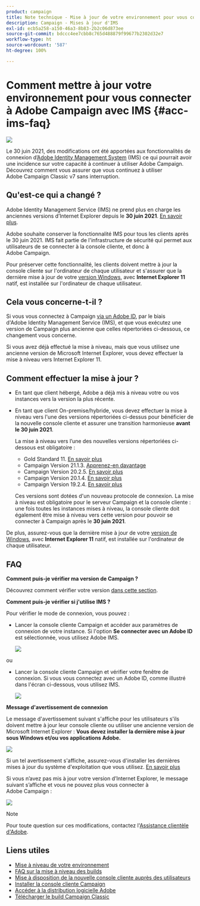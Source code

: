 ```yaml
---
product: campaign
title: Note technique - Mise à jour de votre environnement pour vous connecter à Adobe Campaign avec IMS
description: Campaign - Mises à jour d'IMS
exl-id: ecb5a258-a150-46a3-8b83-2b2c06d873ee
source-git-commit: bdccc4ee7cbb8c765d488879f99677b2302d32e7
workflow-type: ht
source-wordcount: '587'
ht-degree: 100%

---
```


# Comment mettre à jour votre environnement pour vous connecter à Adobe Campaign avec IMS {#acc-ims-faq}

![](../../assets/v7-only.svg)

Le 30 juin 2021, des modifications ont été apportées aux fonctionnalités de connexion d’[Adobe Identity Management System](https://helpx.adobe.com/fr/enterprise/using/identity.html) (IMS) ce qui pourrait avoir une incidence sur votre capacité à continuer à utiliser Adobe Campaign. Découvrez comment vous assurer que vous continuez à utiliser Adobe Campaign Classic v7 sans interruption.

## Qu&#39;est-ce qui a changé ?

Adobe Identity Management Service (IMS) ne prend plus en charge les anciennes versions d’Internet Explorer depuis le **30 juin 2021**. [En savoir plus](https://helpx.adobe.com/fr/x-productkb/global/update-operating-system-and-browser.html).

Adobe souhaite conserver la fonctionnalité IMS pour tous les clients après le 30 juin 2021. IMS fait partie de l&#39;infrastructure de sécurité qui permet aux utilisateurs de se connecter à la console cliente, et donc à Adobe Campaign.

Pour préserver cette fonctionnalité, les clients doivent mettre à jour la console cliente sur l&#39;ordinateur de chaque utilisateur et s&#39;assurer que la dernière mise à jour de votre [version Windows](../../rn/using/compatibility-matrix.md#ClientConsoleoperatingsystems), avec **Internet Explorer 11** natif, est installée sur l&#39;ordinateur de chaque utilisateur.

## Cela vous concerne-t-il ?

Si vous vous connectez à Campaign [via un Adobe ID](../../integrations/using/about-adobe-id.md), par le biais d&#39;Adobe Identity Management Service (IMS), et que vous exécutez une version de Campaign plus ancienne que celles répertoriées ci-dessous, ce changement vous concerne.

Si vous avez déjà effectué la mise à niveau, mais que vous utilisez une ancienne version de Microsoft Internet Explorer, vous devez effectuer la mise à niveau vers Internet Explorer 11.

## Comment effectuer la mise à jour ?

* En tant que client hébergé, Adobe a déjà mis à niveau votre ou vos instances vers la version la plus récente.

* En tant que client On-premise/hybride, vous devez effectuer la mise à niveau vers l&#39;une des versions répertoriées ci-dessus pour bénéficier de la nouvelle console cliente et assurer une transition harmonieuse **avant le 30 juin 2021**.

   La mise à niveau vers l’une des nouvelles versions répertoriées ci-dessous est obligatoire :

   * Gold Standard 11. [En savoir plus](../../rn/using/gold-standard.md)
   * Campaign Version 21.1.3. [Apprenez-en davantage](../../rn/using/latest-release.md)
   * Campaign Version 20.2.5. [En savoir plus](../../rn/using/release--2020.md#release-20-2-5-build-9188)
   * Campaign Version 20.1.4. [En savoir plus](../../rn/using/release--2020.md#release-20-1-4-build-9126)
   * Campaign Version 19.2.4. [En savoir plus](../../rn/using/release--2019.md#release-19-2-4-build-9082)

   Ces versions sont dotées d&#39;un nouveau protocole de connexion. La mise à niveau est obligatoire pour le serveur Campaign et la console cliente : une fois toutes les instances mises à niveau, la console cliente doit également être mise à niveau vers cette version pour pouvoir se connecter à Campaign après le **30 juin 2021**.

De plus, assurez-vous que la dernière mise à jour de votre [version de Windows](../../rn/using/compatibility-matrix.md#ClientConsoleoperatingsystems), avec **Internet Explorer 11** natif, est installée sur l&#39;ordinateur de chaque utilisateur.

## FAQ

**Comment puis-je vérifier ma version de Campaign ?**

Découvrez comment vérifier votre version [dans cette section](../../platform/using/launching-adobe-campaign.md#getting-your-campaign-version).


**Comment puis-je vérifier si j&#39;utilise IMS ?**

Pour vérifier le mode de connexion, vous pouvez :

* Lancer la console cliente Campaign et accéder aux paramètres de connexion de votre instance. Si l&#39;option **Se connecter avec un Adobe ID** est sélectionnée, vous utilisez Adobe IMS.

   ![](../../integrations/using/assets/ims_1.png)

ou

* Lancer la console cliente Campaign et vérifier votre fenêtre de connexion. Si vous vous connectez avec un Adobe ID, comme illustré dans l&#39;écran ci-dessous, vous utilisez IMS.

   ![](../../integrations/using/assets/adobeID.png)

**Message d&#39;avertissement de connexion**

Le message d&#39;avertissement suivant s&#39;affiche pour les utilisateurs s&#39;ils doivent mettre à jour leur console cliente ou utiliser une ancienne version de Microsoft Internet Explorer : **Vous devez installer la dernière mise à jour sous Windows et/ou vos applications Adobe.**

![](../../integrations/using/assets/do-not-localize/errorMsg.png)

Si un tel avertissement s&#39;affiche, assurez-vous d&#39;installer les dernières mises à jour du système d&#39;exploitation que vous utilisez. [En savoir plus](https://helpx.adobe.com/fr/x-productkb/global/update-operating-system-and-browser.html)

Si vous n’avez pas mis à jour votre version d’Internet Explorer, le message suivant s’affiche et vous ne pouvez plus vous connecter à Adobe Campaign :

![](../../integrations/using/assets/do-not-localize/errorUpdateReq.png)

>[!NOTE]
>
>Pour toute question sur ces modifications, contactez l&#39;[Assistance clientèle d&#39;Adobe](https://helpx.adobe.com/fr/enterprise/admin-guide.html/enterprise/using/support-for-experience-cloud.ug.html).

## Liens utiles

* [Mise à niveau de votre environnement](../../production/using/build-upgrade.md)
* [FAQ sur la mise à niveau des builds](../../platform/using/faq-build-upgrade.md)
* [Mise à disposition de la nouvelle console cliente auprès des utilisateurs](../../installation/using/client-console-availability-for-windows.md)
* [Installer la console cliente Campaign](../../installation/using/installing-the-client-console.md)
* [Accéder à la distribution logicielle Adobe](https://experienceleague.adobe.com/docs/experience-cloud/software-distribution/home.html?lang=fr)
* [Télécharger le build Campaign Classic](https://experience.adobe.com/#/downloads/content/software-distribution/en/campaign.html)

